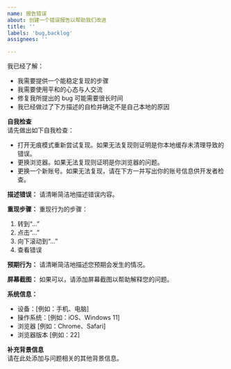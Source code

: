 ```yaml
---
name: 报告错误
about: 创建一个错误报告以帮助我们改进
title: ''
labels: 'bug,backlog'
assignees: ''

---
```


我已经了解：
- 我需要提供一个能稳定复现的步骤
- 我需要使用平和的心态与人交流
- 修复我所提出的 bug 可能需要很长时间
- 我已经做过了下方描述的自检并确定不是自己本地的原因

**自我检查**  
请先做出如下自我检查：

- 打开无痕模式重新尝试复现。如果无法复现则证明是你本地缓存未清理导致的错误。
- 更换浏览器。如果无法复现则证明是你浏览器的问题。
- 更换一个新账号。如果无法复现，请在下方一并写出你的账号信息供开发者检查。

**描述错误：**
请清晰简洁地描述错误内容。

**重现步骤：**
重现行为的步骤：
1. 转到“...”
2. 点击“...”
3. 向下滚动到“...”
4. 查看错误

**预期行为：**
请清晰简洁地描述您预期会发生的情况。

**屏幕截图：**
如果可以，请添加屏幕截图以帮助解释您的问题。

**系统信息：**
- 设备：[例如：手机、电脑]
- 操作系统：[例如：iOS、Windows 11]
- 浏览器 [例如：Chrome、Safari]
- 浏览器版本 [例如：22]


**补充背景信息**  
请在此处添加与问题相关的其他背景信息。
